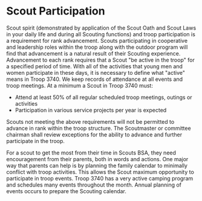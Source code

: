 # Scout Participation

Scout spirit (demonstrated by application of the Scout Oath and Scout Laws in your daily life and during all Scouting functions) and troop participation is a requirement for rank advancement. Scouts participating in cooperative and leadership roles within the troop along with the outdoor program will find that advancement is a natural result of their Scouting experience. Advancement to each rank requires  that a Scout "be active in the troop" for a specified period of time. With all of the activities that young men and women participate in these days, it is necessary to define what "active" means in Troop 3740. We keep records of attendance at all events and troop meetings. At a minimum a Scout in Troop 3740 must:

* Attend at least 50% of all regular scheduled troop meetings, outings or activities
* Participation in various service projects per year is expected

Scouts not meeting the above requirements will not be permitted to advance in rank within the troop structure. The Scoutmaster or committee chairman shall review exceptions for the ability to advance and further participate in the troop.

For a scout to get the most from their time in Scouts BSA, they need encouragement from their parents, both in words and actions. One major way that parents can help is by planning the family calendar to minimally conflict with troop activities. This allows the Scout maximum opportunity to participate in troop events. Troop 3740 has a very active camping program and schedules many events throughout the month. Annual planning of events occurs to prepare the Scouting calendar.
